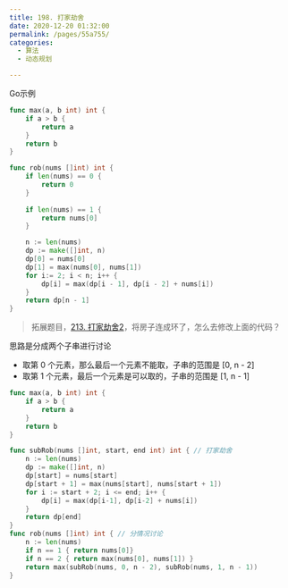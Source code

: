 ```yaml
---
title: 198. 打家劫舍
date: 2020-12-20 01:32:00
permalink: /pages/55a755/
categories: 
  - 算法
  - 动态规划

---
```


Go示例

```go
func max(a, b int) int {
    if a > b {
        return a
    }
    return b 
}

func rob(nums []int) int {
    if len(nums) == 0 {
        return 0
    }
    
    if len(nums) == 1 {
        return nums[0]
    }

    n := len(nums)
    dp := make([]int, n)
    dp[0] = nums[0]
    dp[1] = max(nums[0], nums[1])
    for i:= 2; i < n; i++ {
        dp[i] = max(dp[i - 1], dp[i - 2] + nums[i])
    }
    return dp[n - 1] 
}
```



> 拓展题目，[213. 打家劫舍2](https://leetcode-cn.com/problems/house-robber-ii/)，将房子连成环了，怎么去修改上面的代码？

思路是分成两个子串进行讨论

- 取第 0 个元素，那么最后一个元素不能取，子串的范围是 [0, n - 2]
- 取第 1 个元素，最后一个元素是可以取的，子串的范围是 [1, n - 1]

```Go
func max(a, b int) int {
    if a > b {
        return a
    }
    return b 
}

func subRob(nums []int, start, end int) int { // 打家劫舍
    n := len(nums)
    dp := make([]int, n)
    dp[start] = nums[start]
    dp[start + 1] = max(nums[start], nums[start + 1])
    for i := start + 2; i <= end; i++ {
        dp[i] = max(dp[i-1], dp[i-2] + nums[i])
    }
    return dp[end]
}
func rob(nums []int) int { // 分情况讨论
    n := len(nums)
    if n == 1 { return nums[0]}
    if n == 2 { return max(nums[0], nums[1]) }
    return max(subRob(nums, 0, n - 2), subRob(nums, 1, n - 1))
}
```

